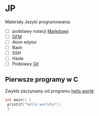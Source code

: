 # JP
Materiały Jezyki programowania
 - [ ] podstawy notacji [Markdown](https://daringfireball.net/projects/markdown/)
 - [ ] [GFM](https://help.github.com/articles/github-flavored-markdown/)
 - [ ] Atom edytor
 - [ ] Bash
 - [ ] SSH 
 - [ ] Hasła
 - [ ] Podstawy [Git](https://git-scm.com/book/en/v2)

## Pierwsze programy w C

Zwykle zaczynamy od programu [hello world](/):

```c
int main() {
 printif("hello world\n");
 }
